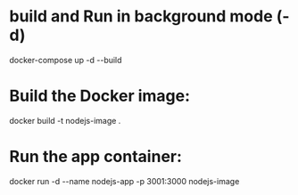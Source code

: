 
#  build and Run in background mode  (-d) 
docker-compose up -d --build 

# Build the Docker image:
docker build -t nodejs-image .

# Run the app container:
docker run -d --name nodejs-app -p 3001:3000 nodejs-image


